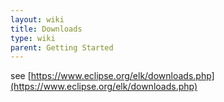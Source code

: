 ```yaml
---
layout: wiki
title: Downloads
type: wiki
parent: Getting Started
---
```

see [https://www.eclipse.org/elk/downloads.php](https://www.eclipse.org/elk/downloads.php)
